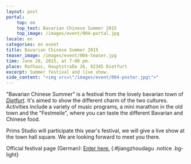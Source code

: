 ```yaml
---
layout: post
portal:
    top: on
    top_text: Bavarian Chinese Summer 2015
    top_image: /images/event/004-portal.jpg
locale: en
categories: en event
title: Bavarian Chinese Summer 2015
teaser_image: /images/event/004-teaser.jpg
time: June 20, 2015, at 7:00 pm.
place: Rathaus, Hauptstraße 26, 92345 Dietfurt
excerpt: Summer festival and live show.
side_content: "<img src=\"/images/event/004-poster.jpg\">"
---
```


"Bavarian Chinese Summer" is a festival from the lovely bavarian town of 
<a href="http://en.wikipedia.org/wiki/Dietfurt" target="_blank"><em>Dietfurt</em></a>.
It's aimed to show the different charm of the two cultures. Activities include a variety of music programs, 
a mini marathon in the old town and the "Festmeile", where you can taste the different Bavarian and Chinese food.

Prims Studio will participate this year's festival, we will give a live show at the town hall square.
We are looking forward to meet you there.

Official festival page (German): <a href="http://www.dietfurt.de/veranstaltungen/bayrisch-chinesischer_sommer_2-120778-9048640/" target="_blank">Enter here.</a>
{:#jiangzhoudagu .notice .bg-light}